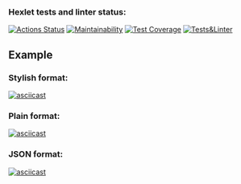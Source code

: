 ### Hexlet tests and linter status:
[![Actions Status](https://github.com/alexkwyk/frontend-project-lvl2/workflows/hexlet-check/badge.svg)](https://github.com/alexkwyk/frontend-project-lvl2/actions)
[![Maintainability](https://api.codeclimate.com/v1/badges/8cb6299162b5b04663ba/maintainability)](https://codeclimate.com/github/alexkwyk/frontend-project-lvl2/maintainability)
[![Test Coverage](https://api.codeclimate.com/v1/badges/8cb6299162b5b04663ba/test_coverage)](https://codeclimate.com/github/alexkwyk/frontend-project-lvl2/test_coverage)
[![Tests&Linter](https://github.com/alexkwyk/frontend-project-lvl2/actions/workflows/tests&linter.yml/badge.svg)](https://github.com/alexkwyk/frontend-project-lvl2/actions/workflows/tests&linter.yml)

## Example

### Stylish format:
[![asciicast](https://asciinema.org/a/499729.svg)](https://asciinema.org/a/499729)
### Plain format:
[![asciicast](https://asciinema.org/a/499730.svg)](https://asciinema.org/a/499730)
### JSON format:
[![asciicast](https://asciinema.org/a/499731.svg)](https://asciinema.org/a/499731)

